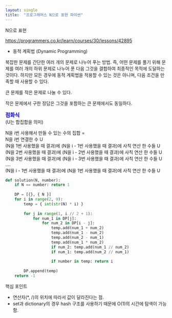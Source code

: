 ```yaml
---
layout: single
title:  "프로그래머스 N으로 표현 파이썬"
---
```


N으로 표현

https://programmers.co.kr/learn/courses/30/lessons/42895

- 동적 계획법 (Dynamic Programming)

복잡한 문제를 간단한 여러 개의 문제로 나누어 푸는 방법. 즉, 어떤 문제를 풀기 위해 문제를 여러 개의 하위 문제로 나누어 푼 다음 그것을 결합하여 최종적인 목적에 도달하는 것이다. 하지만 모든 경우에 동적 계획법을 적용할 수 있는 것은 아니며, 다음 조건을 만족할 때 사용할 수 있다.

큰 문제를 작은 문제로 나눌 수 있다.

작은 문제에서 구한 정답은 그것을 포함하는 큰 문제에서도 동일하다.

<div class="alert alert-block alert-warning">
<strong><font color="blue" size="3em">점화식</font></strong><br>
(U는 합집합을 의미)<br>
    
N을 i번 사용해서 만들 수 있는 수의 집합 =<br>
N을 i번 연결한 수 U<br>
(N을 1번 사용했을 때 결과)에 (N을 i - 1번 사용했을 때 결과)에 사칙 연산 한 수들 U<br>
(N을 2번 사용했을 때 결과)에 (N을 i - 2번 사용했을 때 결과)에 사칙 연산 한 수들 U<br>
(N을 3번 사용했을 때 결과)에 (N을 i - 3번 사용했을 때 결과)에 사칙 연산 한 수들 U<br>
....<br>
(N을 i - 1번 사용했을 때 결과)에 (N을 1번 사용했을 때 결과)에 사칙 연산 한 수들 U
</div>


```python
def solution(N, number):
    if N == number: return 1
    
    DP = [{}, { N }]
    for i in range(2, 9):
        temp = { int(str(N) * i) }
        
        for j in range(1, i // 2 + 1):
            for num_1 in DP[j]:
                for num_2 in DP[i - j]: 
                    temp.add(num_1 + num_2)
                    temp.add(num_1 - num_2)
                    temp.add(num_2 - num_1)
                    temp.add(num_1 * num_2)
                    if num_2: temp.add(num_1 // num_2)
                    if num_1: temp.add(num_2 // num_1)
                    
                    if number in temp: return i
                    
        DP.append(temp)
    return -1
```

핵심 포인트

- 연산자(*, /)의 위치에 따라서 값이 달라진다는 점.
- set과 dictionary의 경우 hash 구조를 사용하기 때문에 O(1)의 시간에 탐색이 가능함.
